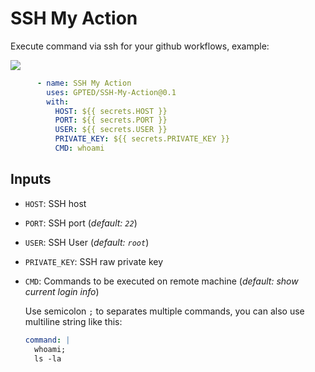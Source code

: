 # SSH My Action
Execute command via ssh for your github workflows, example:

![](https://github.com/fifsky/ssh-action/workflows/test/badge.svg)

```yaml
      - name: SSH My Action
        uses: GPTED/SSH-My-Action@0.1
        with:
          HOST: ${{ secrets.HOST }}
          PORT: ${{ secrets.PORT }}
          USER: ${{ secrets.USER }}
          PRIVATE_KEY: ${{ secrets.PRIVATE_KEY }}
          CMD: whoami

```

## Inputs
- `HOST`: SSH host
- `PORT`: SSH port (*default: `22`*)
- `USER`: SSH User (*default: `root`*)
- `PRIVATE_KEY`: SSH raw private key
- `CMD`: Commands to be executed on remote machine (*default: show current login info*)

  Use semicolon `;` to separates multiple commands, 
  you can also use  multiline string like this:
  
  ```yaml
  command: |
    whoami;
    ls -la
  ```
